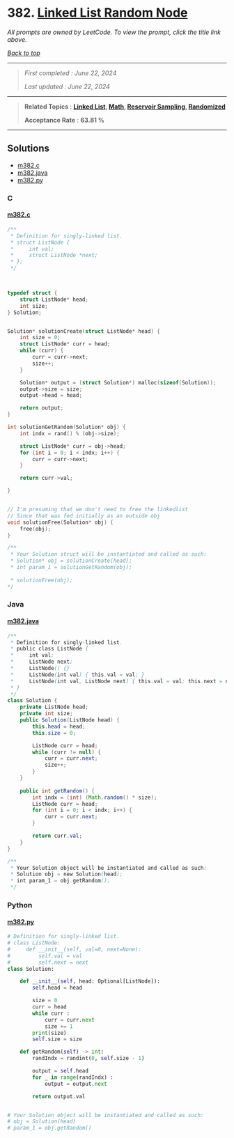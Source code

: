 # 382. [Linked List Random Node](<https://leetcode.com/problems/linked-list-random-node>)

*All prompts are owned by LeetCode. To view the prompt, click the title link above.*

*[Back to top](<../README.md>)*

------

> *First completed : June 22, 2024*
>
> *Last updated : June 22, 2024*

------

> **Related Topics** : **[Linked List](<by_topic/Linked List.md>), [Math](<by_topic/Math.md>), [Reservoir Sampling](<by_topic/Reservoir Sampling.md>), [Randomized](<by_topic/Randomized.md>)**
>
> **Acceptance Rate** : **63.81 %**

------

## Solutions

- [m382.c](<../my-submissions/m382.c>)
- [m382.java](<../my-submissions/m382.java>)
- [m382.py](<../my-submissions/m382.py>)
### C
#### [m382.c](<../my-submissions/m382.c>)
```C
/**
 * Definition for singly-linked list.
 * struct ListNode {
 *     int val;
 *     struct ListNode *next;
 * };
 */



typedef struct {
    struct ListNode* head;
    int size;
} Solution;


Solution* solutionCreate(struct ListNode* head) {
    int size = 0;
    struct ListNode* curr = head;
    while (curr) {
        curr = curr->next;
        size++;
    }

    Solution* output = (struct Solution*) malloc(sizeof(Solution));
    output->size = size;
    output->head = head;

    return output;
}

int solutionGetRandom(Solution* obj) {
    int indx = rand() % (obj->size);

    struct ListNode* curr = obj->head;
    for (int i = 0; i < indx; i++) {
        curr = curr->next;
    }

    return curr->val;

}


// I'm presuming that we don't need to free the linkedlist
// Since that was fed initially as an outside obj
void solutionFree(Solution* obj) {
    free(obj);
}

/**
 * Your Solution struct will be instantiated and called as such:
 * Solution* obj = solutionCreate(head);
 * int param_1 = solutionGetRandom(obj);
 
 * solutionFree(obj);
*/
```

### Java
#### [m382.java](<../my-submissions/m382.java>)
```Java
/**
 * Definition for singly-linked list.
 * public class ListNode {
 *     int val;
 *     ListNode next;
 *     ListNode() {}
 *     ListNode(int val) { this.val = val; }
 *     ListNode(int val, ListNode next) { this.val = val; this.next = next; }
 * }
 */
class Solution {
    private ListNode head;
    private int size;
    public Solution(ListNode head) {
        this.head = head;
        this.size = 0;

        ListNode curr = head;
        while (curr != null) {
            curr = curr.next;
            size++;
        }
    }
    
    public int getRandom() {
        int indx = (int) (Math.random() * size);
        ListNode curr = head;
        for (int i = 0; i < indx; i++) {
            curr = curr.next;
        }

        return curr.val;
    }
}

/**
 * Your Solution object will be instantiated and called as such:
 * Solution obj = new Solution(head);
 * int param_1 = obj.getRandom();
 */
```

### Python
#### [m382.py](<../my-submissions/m382.py>)
```Python
# Definition for singly-linked list.
# class ListNode:
#     def __init__(self, val=0, next=None):
#         self.val = val
#         self.next = next
class Solution:

    def __init__(self, head: Optional[ListNode]):
        self.head = head

        size = 0
        curr = head
        while curr :
            curr = curr.next
            size += 1
        print(size)
        self.size = size

    def getRandom(self) -> int:
        randIndx = randint(0, self.size - 1)

        output = self.head
        for _ in range(randIndx) :
            output = output.next

        return output.val


# Your Solution object will be instantiated and called as such:
# obj = Solution(head)
# param_1 = obj.getRandom()
```

